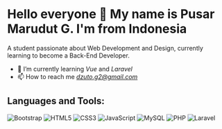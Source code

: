 # Hello everyone 👋 My name is Pusar Marudut G. I'm from Indonesia

A student passionate about Web Development and Design, currently learning to become a Back-End Developer.

- 🌱 I’m currently learning *Vue* and *Laravel*  
- 📫 How to reach me *dzuto.g2@gmail.com*

## Languages and Tools:
<p align="left"> 
    <img src="https://img.shields.io/badge/Bootstrap-563D7C?style=for-the-badge&logo=bootstrap&logoColor=white" alt="Bootstrap"/>
    <img src="https://img.shields.io/badge/HTML5-E34F26?style=for-the-badge&logo=html5&logoColor=white" alt="HTML5"/>
    <img src="https://img.shields.io/badge/CSS3-1572B6?style=for-the-badge&logo=css3&logoColor=white" alt="CSS3"/>
    <img src="https://img.shields.io/badge/JavaScript-F7DF1E?style=for-the-badge&logo=javascript&logoColor=black" alt="JavaScript"/>
    <img src="https://img.shields.io/badge/MySQL-4479A1?style=for-the-badge&logo=mysql&logoColor=white" alt="MySQL"/>
    <img src="https://img.shields.io/badge/PHP-777BB4?style=for-the-badge&logo=php&logoColor=white" alt="PHP"/>
    <img src="https://img.shields.io/badge/Laravel-FF2D20?style=for-the-badge&logo=laravel&logoColor=white" alt="Laravel"/>
</p>

